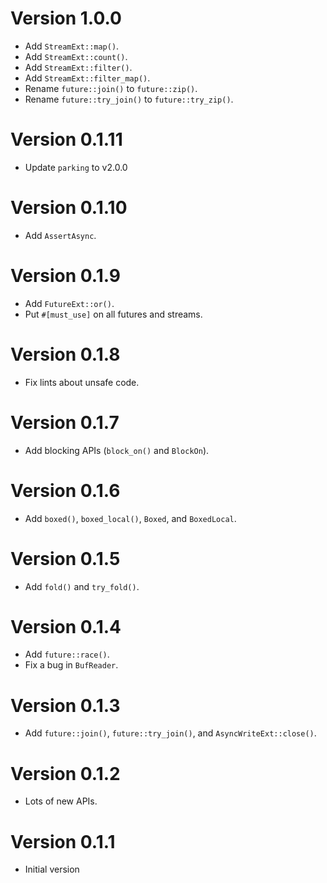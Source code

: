 # Version 1.0.0

- Add `StreamExt::map()`.
- Add `StreamExt::count()`.
- Add `StreamExt::filter()`.
- Add `StreamExt::filter_map()`.
- Rename `future::join()` to `future::zip()`.
- Rename `future::try_join()` to `future::try_zip()`.

# Version 0.1.11

- Update `parking` to v2.0.0

# Version 0.1.10

- Add `AssertAsync`.

# Version 0.1.9

- Add `FutureExt::or()`.
- Put `#[must_use]` on all futures and streams.

# Version 0.1.8

- Fix lints about unsafe code.

# Version 0.1.7

- Add blocking APIs (`block_on()` and `BlockOn`).

# Version 0.1.6

- Add `boxed()`, `boxed_local()`, `Boxed`, and `BoxedLocal`.

# Version 0.1.5

- Add `fold()` and `try_fold()`.

# Version 0.1.4

- Add `future::race()`.
- Fix a bug in `BufReader`.

# Version 0.1.3

- Add `future::join()`, `future::try_join()`, and `AsyncWriteExt::close()`.

# Version 0.1.2

- Lots of new APIs.

# Version 0.1.1

- Initial version

